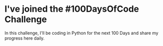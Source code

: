 # I've joined the #100DaysOfCode Challenge

In this challenge, I'll be coding in Python for the next 100 Days and share my progress here daily.

